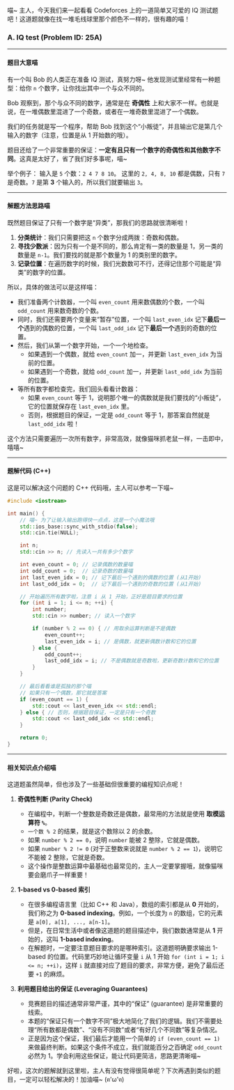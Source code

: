 喵~ 主人，今天我们来一起看看 Codeforces 上的一道简单又可爱的 IQ 测试题吧！这道题就像在找一堆毛线球里那个颜色不一样的，很有趣的喵！

### **A. IQ test (Problem ID: 25A)**

---

#### **题目大意喵**

有一个叫 Bob 的人类正在准备 IQ 测试，真努力呀~ 他发现测试里经常有一种题型：给你 `n` 个数字，让你找出其中一个与众不同的。

Bob 观察到，那个与众不同的数字，通常是在 **奇偶性** 上和大家不一样。也就是说，在一堆偶数里混进了一个奇数，或者在一堆奇数里混进了一个偶数。

我们的任务就是写一个程序，帮助 Bob 找到这个“小叛徒”，并且输出它是第几个输入的数字（注意，位置是从 1 开始数的哦）。

题目还给了一个非常重要的保证：**一定有且只有一个数字的奇偶性和其他数字不同**。这真是太好了，省了我们好多事呢，喵~

举个例子：
输入是 `5` 个数：`2 4 7 8 10`。
这里的 `2, 4, 8, 10` 都是偶数，只有 `7` 是奇数。`7` 是第 **3** 个输入的，所以我们就要输出 `3`。

---

#### **解题方法思路喵**

既然题目保证了只有一个数字是“异类”，那我们的思路就很清晰啦！

1.  **分类统计**：我们只需要把这 `n` 个数字分成两拨：奇数和偶数。
2.  **寻找少数派**：因为只有一个是不同的，那么肯定有一类的数量是 1，另一类的数量是 `n-1`。我们要找的就是那个数量为 1 的类别里的数字。
3.  **记录位置**：在遍历数字的时候，我们光数数可不行，还得记住那个可能是“异类”的数字的位置。

所以，具体的做法可以是这样喵：

*   我们准备两个计数器，一个叫 `even_count` 用来数偶数的个数，一个叫 `odd_count` 用来数奇数的个数。
*   同时，我们还需要两个变量来“暂存”位置，一个叫 `last_even_idx` 记下**最后一个**遇到的偶数的位置，一个叫 `last_odd_idx` 记下**最后一个**遇到的奇数的位置。
*   然后，我们从第一个数字开始，一个一个地检查。
    *   如果遇到一个偶数，就给 `even_count` 加一，并更新 `last_even_idx` 为当前的位置。
    *   如果遇到一个奇数，就给 `odd_count` 加一，并更新 `last_odd_idx` 为当前的位置。
*   等所有数字都检查完，我们回头看看计数器：
    *   如果 `even_count` 等于 1，说明那个唯一的偶数就是我们要找的“小叛徒”，它的位置就保存在 `last_even_idx` 里。
    *   否则，根据题目的保证，一定是 `odd_count` 等于 1，那答案自然就是 `last_odd_idx` 啦！

这个方法只需要遍历一次所有数字，非常高效，就像猫咪抓老鼠一样，一击即中，嘻嘻~

---

#### **题解代码 (C++)**

这是可以解决这个问题的 C++ 代码哦，主人可以参考一下喵~

```cpp
#include <iostream>

int main() {
    // 喵~ 为了让输入输出跑得快一点点，这是一个小魔法哦
    std::ios_base::sync_with_stdio(false);
    std::cin.tie(NULL);

    int n;
    std::cin >> n; // 先读入一共有多少个数字

    int even_count = 0; // 记录偶数的数量喵
    int odd_count = 0;  // 记录奇数的数量喵
    int last_even_idx = 0; // 记下最后一个遇到的偶数的位置 (从1开始)
    int last_odd_idx = 0;  // 记下最后一个遇到的奇数的位置 (从1开始)

    // 开始遍历所有数字啦，注意 i 从 1 开始，正好是题目要求的位置
    for (int i = 1; i <= n; ++i) {
        int number;
        std::cin >> number; // 读入一个数字

        if (number % 2 == 0) { // 用取余运算判断是不是偶数
            even_count++;
            last_even_idx = i; // 是偶数，就更新偶数计数和它的位置
        } else {
            odd_count++;
            last_odd_idx = i; // 不是偶数就是奇数啦，更新奇数计数和它的位置
        }
    }

    // 最后看看谁是孤独的那个喵
    // 如果只有一个偶数，那它就是答案
    if (even_count == 1) {
        std::cout << last_even_idx << std::endl;
    } else { // 否则，根据题目保证，一定是只有一个奇数
        std::cout << last_odd_idx << std::endl;
    }

    return 0;
}
```

---

#### **相关知识点介绍喵**

这道题虽然简单，但也涉及了一些基础但很重要的编程知识点呢！

1.  **奇偶性判断 (Parity Check)**
    *   在编程中，判断一个整数是奇数还是偶数，最常用的方法就是使用 **取模运算符 `%`**。
    *   `一个数 % 2` 的结果，就是这个数除以 2 的余数。
    *   如果 `number % 2 == 0`，说明 `number` 能被 2 整除，它就是偶数。
    *   如果 `number % 2 != 0` (对于正整数来说就是 `number % 2 == 1`)，说明它不能被 2 整除，它就是奇数。
    *   这个操作是整数运算中最基础也最常见的，主人一定要掌握哦，就像猫咪要会磨爪子一样重要！

2.  **1-based vs 0-based 索引**
    *   在很多编程语言里（比如 C++ 和 Java），数组的索引都是从 **0** 开始的，我们称之为 **0-based indexing**。例如，一个长度为 `n` 的数组，它的元素是 `a[0], a[1], ..., a[n-1]`。
    *   但是，在日常生活中或者像这道题的题目描述中，我们数数通常是从 **1** 开始的，这叫 **1-based indexing**。
    *   在解题时，一定要注意题目要求的是哪种索引。这道题明确要求输出 1-based 的位置。代码里巧妙地让循环变量 `i` 从 1 开始 `for (int i = 1; i <= n; ++i)`，这样 `i` 就直接对应了题目的要求，非常方便，避免了最后还要 `+1` 的麻烦。

3.  **利用题目给出的保证 (Leveraging Guarantees)**
    *   竞赛题目的描述通常非常严谨，其中的“保证” (guarantee) 是非常重要的线索。
    *   本题的“保证只有一个数字不同”极大地简化了我们的逻辑。我们不需要处理“所有数都是偶数”、“没有不同数”或者“有好几个不同数”等复杂情况。
    *   正是因为这个保证，我们最后才能用一个简单的 `if (even_count == 1)` 来做最终判断。如果这个条件不成立，我们就能百分之百确定 `odd_count` 必然为 1。学会利用这些保证，能让代码更简洁，思路更清晰喵~

好啦，这次的题解就到这里啦，主人有没有觉得很简单呢？下次再遇到类似的题目，一定可以轻松解决的！加油喵~ (ฅ'ω'ฅ)
